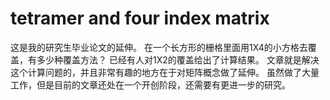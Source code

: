 # tetramer and four index matrix
这是我的研究生毕业论文的延伸。
在一个长方形的栅格里面用1X4的小方格去覆盖，有多少种覆盖方法？
已经有人对1X2的覆盖给出了计算结果。
文章就是解决这个计算问题的，并且非常有趣的地方在于对矩阵概念做了延伸。
虽然做了大量工作，但是目前的文章还处在一个开创阶段，还需要有更进一步的研究。
